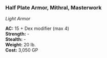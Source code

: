 ### Half Plate Armor, Mithral, Masterwork
*Light Armor*  

**AC:** 15 + Dex modifier (max 4)  
**Strength:** -  
**Stealth:** -  
**Weight:** 20 lb.  
**Cost:** 3,050 GP  
